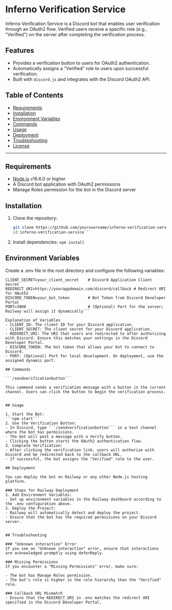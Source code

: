 # Inferno Verification Service

Inferno Verification Service is a Discord bot that enables user verification through an OAuth2 flow. Verified users receive a specific role (e.g., "Verified") on the server after completing the verification process.

## Features

- Provides a verification button to users for OAuth2 authentication.
- Automatically assigns a "Verified" role to users upon successful verification.
- Built with `discord.js` and integrates with the Discord OAuth2 API.

## Table of Contents

- [Requirements](#requirements)
- [Installation](#installation)
- [Environment Variables](#environment-variables)
- [Commands](#commands)
- [Usage](#usage)
- [Deployment](#deployment)
- [Troubleshooting](#troubleshooting)
- [License](#license)

---

## Requirements

- [Node.js](https://nodejs.org/) v16.6.0 or higher
- A Discord bot application with OAuth2 permissions
- Manage Roles permission for the bot in the Discord server

## Installation

1. Clone the repository:
   ```bash
   git clone https://github.com/yourusername/inferno-verification-service.git
   cd inferno-verification-service```

2. Install dependencies:
```npm install```

## Environment Variables

Create a .env file in the root directory and configure the following variables:

```CLIENT_ID=your_client_id            # Discord Application Client ID
CLIENT_SECRET=your_client_secret    # Discord Application Client Secret
REDIRECT_URI=https://yourappdomain.com/discord/callback # Redirect URI for OAuth2
DISCORD_TOKEN=your_bot_token        # Bot Token from Discord Developer Portal
PORT=3000                           # (Optional) Port for the server; Railway will assign it dynamically```

Explanation of Variables
- CLIENT_ID: The client ID for your Discord application.
- CLIENT_SECRET: The client secret for your Discord application.
- REDIRECT_URI: The URI that users are redirected to after authorizing with Discord. Ensure this matches your settings in the Discord Developer Portal.
- DISCORD_TOKEN: The bot token that allows your bot to connect to Discord.
- PORT: (Optional) Port for local development. On deployment, use the assigned dynamic port.

## Commands

```/sendverificationbutton```

This command sends a verification message with a button in the current channel. Users can click the button to begin the verification process.


## Usage

1. Start the Bot:
```npm start```
2. Use the Verification Button:
- In Discord, type ```/sendverificationbutton``` in a text channel where the bot has permissions.
- The bot will post a message with a Verify button.
- Clicking the button starts the OAuth2 authentication flow.
3. Complete Verification:
- After clicking the verification link, users will authorize with Discord and be redirected back to the callback URL.
- If successful, the bot assigns the "Verified" role to the user.

## Deployment

You can deploy the bot on Railway or any other Node.js hosting platform.

### Steps for Railway Deployment
1. Add Environment Variables:
- Set up environment variables in the Railway dashboard according to the .env configuration above.
2. Deploy the Project:
- Railway will automatically detect and deploy the project.
- Ensure that the bot has the required permissions on your Discord server.


## Troubleshooting

### "Unknown interaction" Error
If you see an "Unknown interaction" error, ensure that interactions are acknowledged promptly using deferReply.

### Missing Permissions
If you encounter a "Missing Permissions" error, make sure:

- The bot has Manage Roles permission.
- The bot's role is higher in the role hierarchy than the "Verified" role.

### Callback URL Mismatch
- Ensure that the REDIRECT_URI in .env matches the redirect URI specified in the Discord Developer Portal.